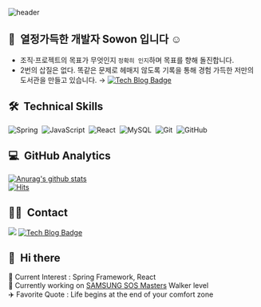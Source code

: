 ![header](https://capsule-render.vercel.app/api?type=Waving&color=timeGradient&height=300&section=header&text=소원을말해봐&animation=fadeIn%20render&fontSize=50&fontAlign=70)
  
## 👋 &nbsp;열정가득한 개발자 Sowon 입니다 ☺️
- 조직·프로젝트의 목표가 무엇인지 `정확히 인지`하며 목표를 향해 돌진합니다.
- 2번의 삽질은 없다. 똑같은 문제로 헤매지 않도록 기록을 통해 경험 가득한 저만의 도서관을 만들고 있습니다. →  [![Tech Blog Badge](http://img.shields.io/badge/-Tech%20blog-black?style=flat-square&logo=github&link=https://sowon-dev.github.io/)](https://sowon-dev.github.io/)


## 🛠 &nbsp;Technical Skills
![Spring](https://img.shields.io/badge/-Spring-05122A?style=flat&logo=spring)&nbsp;
![JavaScript](https://img.shields.io/badge/-JavaScript-05122A?style=flat&logo=javascript)&nbsp;
![React](https://img.shields.io/badge/-React-05122A?style=flat&logo=react)&nbsp;
![MySQL](https://img.shields.io/badge/-Mysql-05122A?style=flat&logo=mysql)&nbsp;
![Git](https://img.shields.io/badge/-Git-05122A?style=flat&logo=git)&nbsp;
![GitHub](https://img.shields.io/badge/-GitHub-05122A?style=flat&logo=github)&nbsp;
<br/>


## 💻 &nbsp;GitHub Analytics
[![Anurag's github stats](https://github-readme-stats.vercel.app/api?username=sowon-dev&hide=stars&show_icons=true&theme=vue)](https://github.com/anuraghazra/github-readme-stats)
<br/>
[![Hits](https://hits.seeyoufarm.com/api/count/incr/badge.svg?url=https%3A%2F%2Fgithub.com%2Fsowon-dev%2Fhit-counter)](https://hits.seeyoufarm.com)


## 🤝🏻 &nbsp;Contact
<a href="mailto:sowonkim177@gmail.com"><img src="https://img.shields.io/badge/-sowonkim177@gmail.com-D14836?style=flat&logo=Gmail&logoColor=white"/></a>
[![Tech Blog Badge](http://img.shields.io/badge/-Tech%20blog-black?style=flat-square&logo=github&link=https://sowon-dev.github.io/)](https://sowon-dev.github.io/)


## 👋 &nbsp;Hi there 
🌱 Current Interest : Spring Framework, React<br/>
🔭 Currently working on [SAMSUNG SOS Masters](https://opensource.samsung.com/community/master/masterList) Walker level<br/>
✈️ Favorite Quote : Life begins at the end of your comfort zone<br/>

<!--
[![Top Langs](https://github-readme-stats.vercel.app/api/top-langs/?username=sowon-dev&layout=compact&theme=algolia)](https://github.com/anuraghazra/github-readme-stats)
-->
